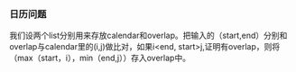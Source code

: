 ### 日历问题
我们设两个list分别用来存放calendar和overlap。把输入的（start,end）分别和overlap与calendar里的(i,j)做比对，如果i<end, start>j,证明有overlap，则将（max（start，i），min（end,j））存入overlap中。